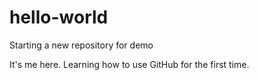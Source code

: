 # hello-world
Starting a new repository for demo

It's me here. Learning how to use GitHub for the first time.
